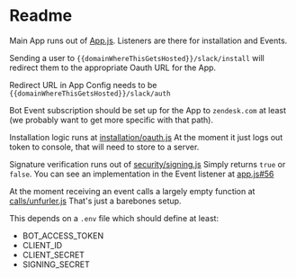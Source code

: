 # Readme
Main App runs out of [App.js](https://slack-github.com/slack/ce-platform/blob/master/Zendesk%20Unfurler/app.js). Listeners are there for installation and Events.

Sending a user to `{{domainWhereThisGetsHosted}}/slack/install` will redirect them to the appropriate Oauth URL for the App.

Redirect URL in App Config needs to be `{{domainWhereThisGetsHosted}}/slack/auth`

Bot Event subscription should be set up for the App to `zendesk.com` at least (we probably want to get more specific with that path).

Installation logic runs at [installation/oauth.js](https://slack-github.com/slack/ce-platform/blob/master/Zendesk%20Unfurler/installation/oauth.js)
At the moment it just logs out token to console, that will need to store to a server.

Signature verification runs out of [security/signing.js](https://slack-github.com/slack/ce-platform/blob/master/Zendesk%20Unfurler/security/signing.js)
Simply returns `true` or `false`.
You can see an implementation in the Event listener at [app.js#56](https://slack-github.com/slack/ce-platform/blob/master/Zendesk%20Unfurler/app.js#L56)

At the moment receiving an event calls a largely empty function at [calls/unfurler.js](https://slack-github.com/slack/ce-platform/blob/master/Zendesk%20Unfurler/calls/unfurler.js)
That's just a barebones setup.

This depends on a `.env` file which should define at least:
* BOT_ACCESS_TOKEN
* CLIENT_ID
* CLIENT_SECRET
* SIGNING_SECRET